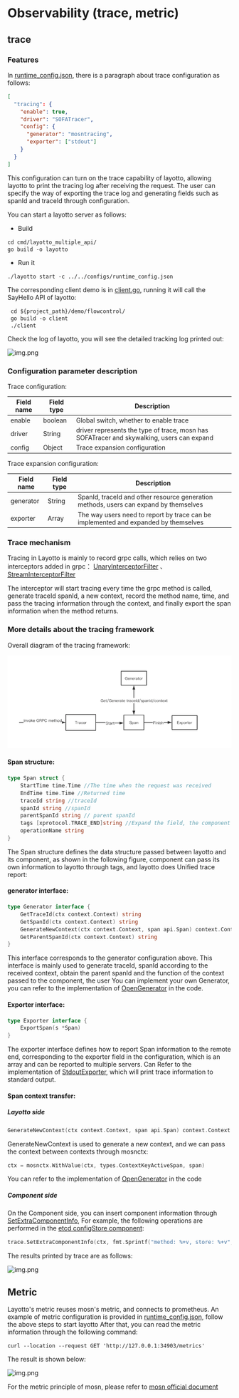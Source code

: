 # Observability (trace, metric)

## trace

### Features

In [runtime_config.json](https://github.com/mosn/layotto/blob/main/configs/runtime_config.json), there is a paragraph about trace configuration as follows:

```json
[
  "tracing": {
    "enable": true,
    "driver": "SOFATracer",
    "config": {
      "generator": "mosntracing",
      "exporter": ["stdout"]
    }
  }
]
```

This configuration can turn on the trace capability of layotto, allowing layotto to print the tracing log after receiving the request. The user can specify the way of exporting the trace log and generating fields such as spanId and traceId through configuration.

You can start a layotto server as follows:

- Build
```shell
cd cmd/layotto_multiple_api/
go build -o layotto
```

- Run it

```shell @background
./layotto start -c ../../configs/runtime_config.json
```

The corresponding client demo is in [client.go](https://github.com/mosn/layotto/blob/main/demo/flowcontrol/client.go), running it will call the SayHello API of layotto:

```shell
 cd ${project_path}/demo/flowcontrol/
 go build -o client
 ./client
```

Check the log of layotto, you will see the detailed tracking log printed out:

![img.png](../../../img/trace/trace.png)

### Configuration parameter description

Trace configuration:

| Field name | Field type | Description                                                                               |
| ---------- | ---------- | ----------------------------------------------------------------------------------------- |
| enable     | boolean    | Global switch, whether to enable trace                                                    |
| driver     | String     | driver represents the type of trace, mosn has SOFATracer and skywalking, users can expand |
| config     | Object     | Trace expansion configuration                                                             |

Trace expansion configuration:

| Field name | Field type | Description                                                                           |
| ---------- | ---------- | ------------------------------------------------------------------------------------- |
| generator  | String     | SpanId, traceId and other resource generation methods, users can expand by themselves |
| exporter   | Array      | The way users need to report by trace can be implemented and expanded by themselves   |

### Trace mechanism

Tracing in Layotto is mainly to record grpc calls, which relies on two interceptors added in grpc： [UnaryInterceptorFilter](https://github.com/mosn/layotto/blob/main/diagnostics/grpc_tracing.go) 、 [StreamInterceptorFilter](https://github.com/mosn/layotto/blob/main/diagnostics/grpc_tracing.go)

The interceptor will start tracing every time the grpc method is called, generate traceId spanId, a new context, record the method name, time, and pass the tracing information through the context, and finally export the span information when the method returns.

### More details about the tracing framework

Overall diagram of the tracing framework:

![img.png](../../../img/trace/structure.png)

#### Span structure:

```go
type Span struct {
    StartTime time.Time //The time when the request was received
    EndTime time.Time //Returned time
    traceId string //traceId
    spanId string //spanId
    parentSpanId string // parent spanId
    tags [xprotocol.TRACE_END]string //Expand the field, the component can store its own information in this field
    operationName string
}
```

The Span structure defines the data structure passed between layotto and its component, as shown in the following figure, component can pass its own information to layotto through tags, and layotto does
Unified trace report:

#### generator interface:

```go
type Generator interface {
    GetTraceId(ctx context.Context) string
    GetSpanId(ctx context.Context) string
    GenerateNewContext(ctx context.Context, span api.Span) context.Context
    GetParentSpanId(ctx context.Context) string
}
```

This interface corresponds to the generator configuration above. This interface is mainly used to generate traceId, spanId according to the received context, obtain the parent spanId and the function of the context passed to the component, the user
You can implement your own Generator, you can refer to the implementation of [OpenGenerator](https://github.com/mosn/layotto/blob/main/diagnostics/genetator.go) in the code.

#### Exporter interface:

```go
type Exporter interface {
    ExportSpan(s *Span)
}
```

The exporter interface defines how to report Span information to the remote end, corresponding to the exporter field in the configuration, which is an array and can be reported to multiple servers. Can
Refer to the implementation of [StdoutExporter](https://github.com/mosn/layotto/blob/main/diagnostics/exporter_iml/stdout.go), which will print trace information to standard output.

#### Span context transfer:

##### Layotto side

```go
GenerateNewContext(ctx context.Context, span api.Span) context.Context
```

GenerateNewContext is used to generate a new context, and we can pass the context between contexts through mosnctx:

```go
ctx = mosnctx.WithValue(ctx, types.ContextKeyActiveSpan, span)
```

You can refer to the implementation of [OpenGenerator](https://github.com/mosn/layotto/blob/main/diagnostics/genetator.go) in the code

##### Component side

On the Component side, you can insert component information through [SetExtraComponentInfo](https://github.com/mosn/layotto/blob/main/components/trace/utils.go),
For example, the following operations are performed in the [etcd configStore component](https://github.com/mosn/layotto/blob/main/components/configstores/etcdv3/etcdv3.go):

```go
trace.SetExtraComponentInfo(ctx, fmt.Sprintf("method: %+v, store: %+v", "Get", "etcd"))
```

The results printed by trace are as follows:

![img.png](../../../img/trace/trace.png)

## Metric

Layotto's metric reuses mosn's metric, and connects to prometheus. An example of metric configuration is provided in [runtime_config.json](https://github.com/mosn/layotto/blob/main/configs/runtime_config.json), follow the above steps to start layotto After that, you can read the metric information through the following command:

```shell
curl --location --request GET 'http://127.0.0.1:34903/metrics'
```

The result is shown below:

![img.png](../../../img/trace/metric.png)

For the metric principle of mosn, please refer to [mosn official document](https://mosn.io/blog/code/mosn-log/)
